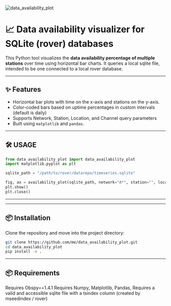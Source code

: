 
![data_availability_plot](https://github.com/user-attachments/assets/70a4b08e-bf56-4379-969f-4cbee6ef8ec0)

# 📈 Data availability visualizer for SQLite (rover) databases

This Python tool visualizes the **data availability percentage of multiple stations** over time using horizontal bar charts. It queries a local sqlite file, intended to be one connected to a local rover database. 

---

## ✨ Features

- Horizontal bar plots with time on the x-axis and stations on the y-axis.
- Color-coded bars based on uptime percentages in custom intervals (default is daily)
- Supports Network, Station, Location, and Channel query parameters
- Built using `matplotlib` and `pandas`.

---

## 🛠 USAGE
```python
from data_availability_plot import data_availability_plot
import matplotlib.pyplot as plt

sqlite_path = "/path/to/rover/datarepo/timeseries.sqlite"

fig, ax = availability_plot(sqlite_path, network="A*", station="", location="", channel="HDF", interval_days=1, max_chunk_days=365)
plt.show()
plt.close()
```

---

--- 
## 📦 Installation

Clone the repository and move into the project directory:

```bash
git clone https://github.com/me/data_availability_plot.git
cd data_availability_plot
pip install -e .
```

---

## 📦 Requirements

Requires Obspy==1.4.1
Requires Numpy, Matplotlib, Pandas, 
Requires a valid and accessible sqlite file with a tsindex column (created by mseedindex / rover)





